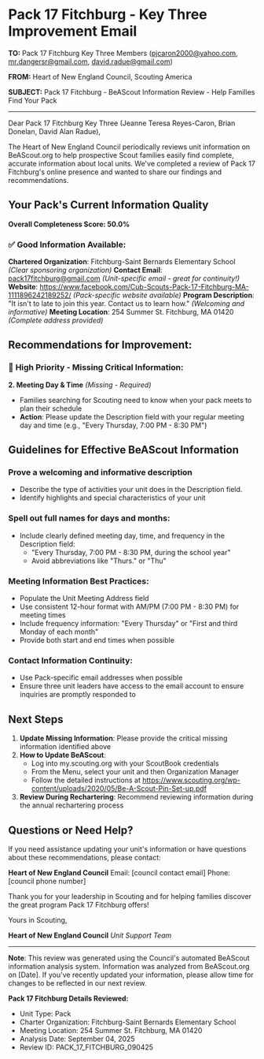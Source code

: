 # Pack 17 Fitchburg - Key Three Improvement Email

**TO:** Pack 17 Fitchburg Key Three Members (pjcaron2000@yahoo.com, mr.dangersr@gmail.com, david.radue@gmail.com)

**FROM:** Heart of New England Council, Scouting America

**SUBJECT:** Pack 17 Fitchburg - BeAScout Information Review - Help Families Find Your Pack

---

Dear Pack 17 Fitchburg Key Three (Jeanne Teresa Reyes-Caron, Brian Donelan, David Alan Radue),

The Heart of New England Council periodically reviews unit information on BeAScout.org to help prospective Scout families easily find complete, accurate information about local units. We've completed a review of Pack 17 Fitchburg's online presence and wanted to share our findings and recommendations.

## Your Pack's Current Information Quality

**Overall Completeness Score: 50.0%**

### ✅ **Good Information Available:**
**Chartered Organization**: Fitchburg-Saint Bernards Elementary School *(Clear sponsoring organization)*
**Contact Email**: pack17fitchburg@gmail.com *(Unit-specific email - great for continuity!)*
**Website**: https://www.facebook.com/Cub-Scouts-Pack-17-Fitchburg-MA-1111896242189252/ *(Pack-specific website available)*
**Program Description**: "It isn't to late to join this year. Contact us to learn how." *(Welcoming and informative)*
**Meeting Location**: 254 Summer St. Fitchburg, MA 01420 *(Complete address provided)*

## Recommendations for Improvement:

### 🔴 **High Priority - Missing Critical Information:**

**2. Meeting Day & Time** *(Missing - Required)*
- Families searching for Scouting need to know when your pack meets to plan their schedule
- **Action**: Please update the Description field with your regular meeting day and time (e.g., "Every Thursday, 7:00 PM - 8:30 PM")

## Guidelines for Effective BeAScout Information

### **Prove a welcoming and informative description**
- Describe the type of activities your unit does in the Description field.
- Identify highlights and special characteristics of your unit

### **Spell out full names for days and months:**
- Include clearly defined meeting day, time, and frequency in the Description field:
  - "Every Thursday, 7:00 PM - 8:30 PM, during the school year"
  - Avoid abbreviations like "Thurs." or "Thu"

### **Meeting Information Best Practices:**
- Populate the Unit Meeting Address field
- Use consistent 12-hour format with AM/PM (7:00 PM - 8:30 PM) for meeting times
- Include frequency information: "Every Thursday" or "First and third Monday of each month"
- Provide both start and end times when possible

### **Contact Information Continuity:**
- Use Pack-specific email addresses when possible
- Ensure three unit leaders have access to the email account to ensure inquiries are promptly responded to

## Next Steps

1. **Update Missing Information**: Please provide the critical missing information identified above
2. **How to Update BeAScout**: 
   - Log into my.scouting.org with your ScoutBook credentials
   - From the Menu, select your unit and then Organization Manager
   - Follow the detailed instructions at
     https://www.scouting.org/wp-content/uploads/2020/05/Be-A-Scout-Pin-Set-up.pdf
3. **Review During Rechartering**: Recommend reviewing information during the annual rechartering process

## Questions or Need Help?

If you need assistance updating your unit's information or have questions about these recommendations, please contact:

**Heart of New England Council**
Email: [council contact email]
Phone: [council phone number]

Thank you for your leadership in Scouting and for helping families discover the great program Pack 17 Fitchburg offers!

Yours in Scouting,

**Heart of New England Council**
*Unit Support Team*

---

**Note**: This review was generated using the Council's automated BeAScout information analysis system. Information was analyzed from BeAScout.org on [Date]. If you've recently updated your information, please allow time for changes to be reflected in our next review.

**Pack 17 Fitchburg Details Reviewed:**
- Unit Type: Pack
- Charter Organization: Fitchburg-Saint Bernards Elementary School
- Meeting Location: 254 Summer St. Fitchburg, MA 01420
- Analysis Date: September 04, 2025
- Review ID: PACK_17_FITCHBURG_090425